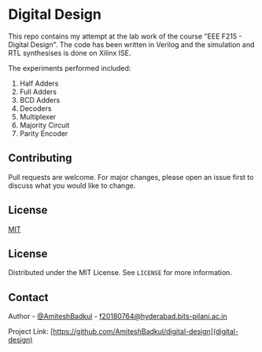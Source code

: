 # Digital Design
This repo contains my attempt at the lab work of the course "EEE F215 - Digital Design". The code has been written in Verilog and the simulation and RTL synthesises is done on Xilinx ISE.

The experiments performed included: 
1. Half Adders
2. Full Adders
3. BCD Adders
4. Decoders 
5. Multiplexer
6. Majority Circuit
7. Parity Encoder

## Contributing
Pull requests are welcome. For major changes, please open an issue first to discuss what you would like to change.


## License
[MIT](https://github.com/AmiteshBadkul/digital-design/blob/master/LICENSE)

<!-- LICENSE -->
## License

Distributed under the MIT License. See `LICENSE` for more information.

<!-- CONTACT -->
## Contact

Author - [@AmiteshBadkul](https://github.com/AmiteshBadkul) - f20180764@hyderabad.bits-pilani.ac.in

Project Link: [https://github.com/AmiteshBadkul/digital-design](digital-design)
